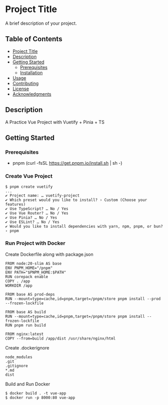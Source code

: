 # Project Title

A brief description of your project.

## Table of Contents

- [Project Title](#project-title)
- [Description](#description)
- [Getting Started](#getting-started)
  - [Prerequisites](#prerequisites)
  - [Installation](#installation)
- [Usage](#usage)
- [Contributing](#contributing)
- [License](#license)
- [Acknowledgments](#acknowledgments)

## Description

A Practice Vue Project with Vuetify + Pinia + TS

## Getting Started

### Prerequisites
- pnpm (curl -fsSL https://get.pnpm.io/install.sh | sh -)

### Create Vue Project
```
$ pnpm create vuetify
... 
✔ Project name: … vuetify-project
✔ Which preset would you like to install? › Custom (Choose your features)
✔ Use TypeScript? … No / Yes
✔ Use Vue Router? … No / Yes
✔ Use Pinia? … No / Yes
✔ Use ESLint? … No / Yes
✔ Would you like to install dependencies with yarn, npm, pnpm, or bun? › pnpm
```


### Run Project with Docker
Create Dockerfile along with package.json
```
FROM node:20-slim AS base
ENV PNPM_HOME="/pnpm"
ENV PATH="$PNPM_HOME:$PATH"
RUN corepack enable
COPY . /app
WORKDIR /app

FROM base AS prod-deps
RUN --mount=type=cache,id=pnpm,target=/pnpm/store pnpm install --prod --frozen-lockfile

FROM base AS build
RUN --mount=type=cache,id=pnpm,target=/pnpm/store pnpm install --frozen-lockfile
RUN pnpm run build

FROM nginx:latest
COPY --from=build /app/dist /usr/share/nginx/html
```

Create .dockerignore
```
node_modules
.git
.gitignore
*.md
dist
```

Build and Run Docker
```
$ docker build . -t vue-app
$ docker run -p 8000:80 vue-app
```